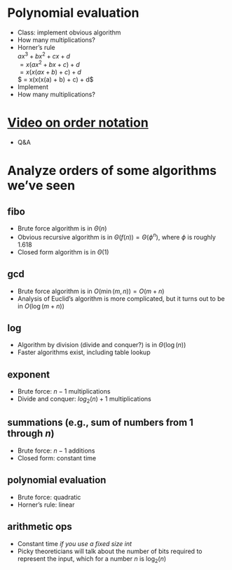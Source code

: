 # Polynomial evaluation
* Class: implement obvious algorithm
* How many multiplications?
* Horner’s rule  
$ax^3 + bx^2 + cx + d$  
$= x(ax^2 +bx + c) + d$  
$= x(x(ax + b) + c) + d$  
$ = x(x(x(a) + b) + c) + d$  
* Implement
* How many multiplications?
# [Video on order notation](https://www.youtube.com/watch?v=w7-6h64HSQ8)
* Q&A
# Analyze orders of some algorithms we’ve seen
## fibo
* Brute force algorithm is in $\Theta(n)$
* Obvious recursive algorithm is in $\Theta(f(n)) = \Theta(\phi^n)$, where $\phi$ is roughly 1.618
* Closed form algorithm is in $\Theta(1)$
## gcd
* Brute force algorithm is in $O(\min(m, n)) = O(m + n)$
* Analysis of Euclid’s algorithm is more complicated, but it turns out to be in $O(\log(m + n))$
## log
* Algorithm by division (divide and conquer?) is in $\Theta(\log(n))$
* Faster algorithms exist, including table lookup
## exponent
* Brute force: $n - 1$ multiplications
* Divide and conquer: $log_{2}(n) + 1$ multiplications
## summations (e.g., sum of numbers from 1 through $n$)
* Brute force: $n - 1$ additions
* Closed form: constant time
## polynomial evaluation
* Brute force: quadratic
* Horner’s rule: linear 
## arithmetic ops
* Constant time *if you use a fixed size int*
* Picky theoreticians will talk about the number of bits required to represent the input, which for a number $n$ is $\log_{2}(n)$
